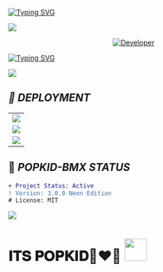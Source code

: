 <a href="https://git.io/typing-svg"><img src="https://readme-typing-svg.demolab.com?font=Black+Ops+One&size=100&pause=1000&color=8A2BE2&center=true&width=1000&height=200&lines=POPKID-BMX" alt="Typing SVG" /></a>
  </div>
<a><img src='https://files.catbox.moe/kiy0hl.jpg'/></a>

<p align="center">
  <a href="https://github.com/devpopkid"><img title="Developer" src="https://img.shields.io/badge/Author-POPKID%20BMX-FF00FF.svg?style=big-square&logo=github" /></a>
</p>

[![Typing SVG](https://readme-typing-svg.herokuapp.com?font=monospace-ExtraBold&color=blue&lines=𝗙𝗢𝗥𝗞+𝗔𝗡𝗗+𝗦𝗧𝗔𝗥+⭐+𝗥𝗘𝗣𝗢)](https://git.io/typing-svg)
 <p align="lift">
   <a href='https://github.com/devpopkid/POPKID-BMX/fork' target="_blank">
    <img src='https://img.shields.io/badge/𝐅𝐎𝐑𝐊 𝐑𝐄𝐏𝐎-800080?style=for-the-badge&logo=matrix&logoColor=white&labelColor=000000'/>
  </a></br>

## _📡 DEPLOYMENT_

<div align="center">
  <table>
    <tr>
      <td><a href="https://dashboard.heroku.com/new-app?template=https://github.com/devpopkid/POPKID-BMX" target="_blank"><img src="https://img.shields.io/badge/Heroku-430098?style=for-the-badge&logo=heroku&logoColor=white&labelColor=000000&color=0000FF"/></a></td>
    </tr>
    <tr>
      <td><a href="https://app.koyeb.com/services/deploy?type=git&repository=devpopkid/POPKID-BMX"" target="_blank"><img src="https://img.shields.io/badge/Koyeb-FF009D?style=for-the-badge&logo=koyeb&logoColor=white&labelColor=000000"/></a></td>
    </tr>
    <tr>
      <td><a href="https://dashboard.render.com/web/new" target="_blank"><img src="https://img.shields.io/badge/Render-000000?style=for-the-badge&logo=render&logoColor=white&labelColor=000000&color=00ffaa"/></a></td>
    </tr>
  </table>
</div>

## 🤖 _POPKID-BMX STATUS_

```diff
+ Project Status: Active
! Version: 3.0.0 Neon Edition
# License: MIT
```



<a><img src='https://i.imgur.com/LyHic3i.gif'/></a>
  </div>


<h1> 𝐈𝐓𝐒 𝐏𝐎𝐏𝐊𝐈𝐃🧋❤️‍🔥 <img src="https://media.giphy.com/media/VgCDAzcKvsR6OM0uWg/giphy.gif" width="45"> </h1>
